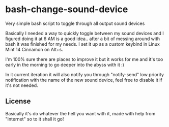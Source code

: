 bash-change-sound-device
========================

Very simple bash script to toggle through all output sound devices

Basically I needed a way to quickly toggle between my sound devices and I figured doing it at 6 AM is a good idea.. after a bit of messing around with bash it was finished for my needs. I set it up as a custom keybind in Linux Mint 14 Cinnamon on Alt+s.

I'm 100% sure there are places to improve it but it works for me and it's too early in the morning to go deeper into the abyss with it :)

In it current iteration it will also notify you through "notify-send" low priority notification with the name of the new sound device, feel free to disable it if it's not needed.

License
-------
Basically it's do whatever the hell you want with it, made with help from "Internet" so to it shall it go!